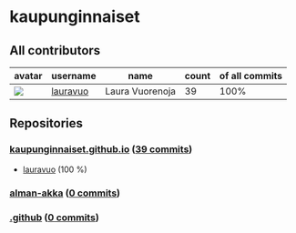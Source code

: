 
# kaupunginnaiset

## All contributors

| avatar | username | name | count | of all commits |
|--------|----------|------|---------|---|
| ![](https://avatars.githubusercontent.com/u/29113682?s=35&v=4) | [lauravuo](https://github.com/lauravuo) | Laura Vuorenoja | 39 | 100%

## Repositories

### [kaupunginnaiset.github.io](https://github.com/kaupunginnaiset/kaupunginnaiset.github.io) ([39 commits](https://github.com/kaupunginnaiset/kaupunginnaiset.github.io/graphs/contributors))

* [lauravuo](https://github.com/lauravuo) (100 %)
    
### [alman-akka](https://github.com/kaupunginnaiset/alman-akka) ([0 commits](https://github.com/kaupunginnaiset/alman-akka/graphs/contributors))


    
### [.github](https://github.com/kaupunginnaiset/.github) ([0 commits](https://github.com/kaupunginnaiset/.github/graphs/contributors))


    
    